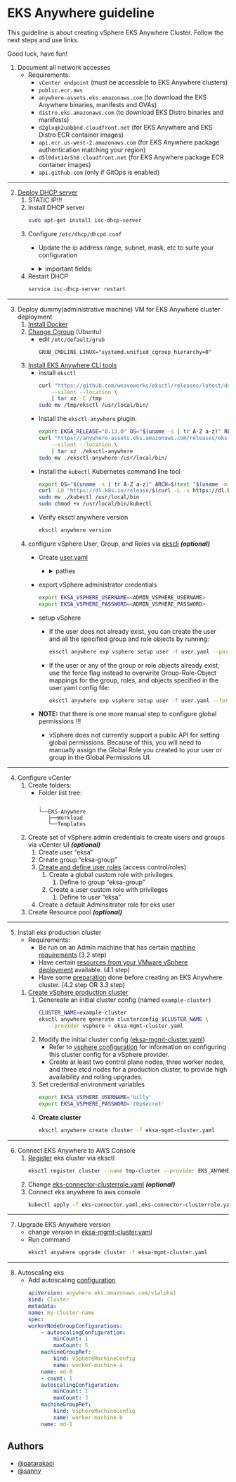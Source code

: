 # EKS Anywhere guideline
This guideline is about creating vSphere EKS Anywhere Cluster.
Follow the next steps and use links.

Good luck, have fun!

1. Document all network accesses
    - Requirements:
        - `vCenter endpoint` (must be accessible to EKS Anywhere clusters)
        - `public.ecr.aws`
        - `anywhere-assets.eks.amazonaws.com` (to download the EKS Anywhere binaries, manifests and OVAs)
        - `distro.eks.amazonaws.com` (to download EKS Distro binaries and manifests)
        - `d2glxqk2uabbnd.cloudfront.net` (for EKS Anywhere and EKS Distro ECR container images)
        - `api.ecr.us-west-2.amazonaws.com` (for EKS Anywhere package authentication matching your region)
        - `d5l0dvt14r5h8.cloudfront.net` (for EKS Anywhere package ECR container images)
        - `api.github.com` (only if GitOps is enabled)

---

2. [Deploy DHCP server](https://anywhere.eks.amazonaws.com/docs/reference/vsphere/vsphere-dhcp/)
    1. STATIC IP!!!
    2. Install DHCP server
        ```sh  
        sudo apt-get install isc-dhcp-server
        ```
    3. Configure `/etc/dhcp/dhcpd.conf`
        - Update the ip address range, subnet, mask, etc to suite your configuration
        - <details><summary>important fields:</summary>

            - `option domain-name;`
            - `option domain-name-servers;`
            - `subnet;`
            - `range;`
            - `option subnet-mask;`
            - `option routers;`
            - `option domain-name-servers;`
            - <details><summary>example:</summary>

                ```
                default-lease-time 600;
                max-lease-time 7200;
                
                ddns-update-style none;
                
                authoritative;
                
                option domain-name "example.local";
                option domain-name-servers dc01.example.local, dc02.example.local;


                subnet 10.8.105.0 netmask 255.255.255.0 {
                    range 10.8.105.9  10.8.105.41;
                    option subnet-mask 255.255.255.0;
                    option routers 10.8.105.1;
                    option domain-name-servers dc01.example.local, dc02.example.local;;
                }
                ```

                </details>
        </details>
    4. Restart DHCP
        ```sh  
        service isc-dhcp-server restart
        ```

---

3. Deploy dummy(administrative machine) VM for EKS Anywhere cluster deployment
    1. [Install Docker](https://docs.docker.com/engine/install/ubuntu/)
    2. [Change Cgroup](https://anywhere.eks.amazonaws.com/docs/tasks/troubleshoot/troubleshooting/#cgroups-v2-is-not-supported-in-ubuntu-2110-and-2204) (Ubuntu)
        - edit `/etc/default/grub`
            ``` 
            GRUB_CMDLINE_LINUX="systemd.unified_cgroup_hierarchy=0"
            ```
    3. [Install EKS Anywhere CLI tools](https://anywhere.eks.amazonaws.com/docs/getting-started/install/)
        - install `eksctl`
            ```sh
            curl "https://github.com/weaveworks/eksctl/releases/latest/download/eksctl_$(uname -s)_amd64.tar.gz" \
                --silent --location \
                | tar xz -C /tmp
            sudo mv /tmp/eksctl /usr/local/bin/
            ```
        - Install the `eksctl-anywhere` plugin.
            ```sh
            export EKSA_RELEASE="0.13.0" OS="$(uname -s | tr A-Z a-z)" RELEASE_NUMBER=25
            curl "https://anywhere-assets.eks.amazonaws.com/releases/eks-a/${RELEASE_NUMBER}/artifacts/eks-a/v${EKSA_RELEASE}/${OS}/amd64/eksctl-anywhere-v${EKSA_RELEASE}-${OS}-amd64.tar.gz" \
                --silent --location \
                | tar xz ./eksctl-anywhere
            sudo mv ./eksctl-anywhere /usr/local/bin/
            ```
        - Install the `kubectl` Kubernetes command line tool
            ``` sh
            export OS="$(uname -s | tr A-Z a-z)" ARCH=$(test "$(uname -m)" = 'x86_64' && echo 'amd64' || echo 'arm64')
            curl -LO "https://dl.k8s.io/release/$(curl -L -s https://dl.k8s.io/release/stable.txt)/bin/${OS}/${ARCH}/kubectl"
            sudo mv ./kubectl /usr/local/bin
            sudo chmod +x /usr/local/bin/kubectl
            ```
        -  Verify eksctl anywhere version
            ```sh
            eksctl anywhere version
            ```
    4. configure vSphere User, Group, and Roles via [ekscli](https://anywhere.eks.amazonaws.com/docs/reference/vsphere/vsphere-preparation/#configure-via-eksa-cli) ***(optional)***
        - Create [user.yaml](user.yaml)
            - <details><summary>pathes</summary>

                - network path: `/<datacenter>/network/<folder>`
                - datastore path: `/<datacenter>/datastore/<folder>`
                - resourcePool path: `/<datacenter>/host/<resource-pool-name>/Resources`
                - folder path: `/<datacenter>/vm/<folder>`
                - template path: `/<datacenter>/vm/<folder>`

            </details>
        - export vSphere administrator credentials
            ```sh
            export EKSA_VSPHERE_USERNAME=<ADMIN_VSPHERE_USERNAME>
            export EKSA_VSPHERE_PASSWORD=<ADMIN_VSPHERE_PASSWORD>
            ```
        - setup vSphere
            - If the user does not already exist, you can create the user and all the specified group and role objects by running:
                ```sh
                eksctl anywhere exp vsphere setup user -f user.yaml --password '<NewUserPassword>'
                ```
            - If the user or any of the group or role objects already exist, use the force flag instead to overwrite Group-Role-Object mappings for the group, roles, and objects specified in the user.yaml config file:
                ```sh
                eksctl anywhere exp vsphere setup user -f user.yaml --force
                ```
        - **NOTE:** that there is one more manual step to configure global permissions !!!
            - vSphere does not currently support a public API for setting global permissions. Because of this, you will need to manually assign the Global Role you created to your user or group in the Global Permissions UI.


---

4. Configure vCenter
    1. Create folders:
        - Folder list tree:
            ```
            .
            └──EKS-Anywhere
               ├──Workload
               └──Templates
            ```
    2.  Create set of vSphere admin credentials to create users and groups via vCenter UI ***(optional)***
        1. Create user “eksa”
        2. Create group “eksa-group”
        3. [Create and define user roles](https://anywhere.eks.amazonaws.com/docs/reference/vsphere/vsphere-preparation/#create-and-define-user-roles) (access control/roles)
            1. Create a global custom role with privileges
                1. Define to group “eksa-group”
            2. Create a user custom role with privileges
                1. Define to user “eksa”
        4. Create a default Adminsitrator role for eks user
    3. Create Resource pool ***(optional)***

---

5. Install eks production cluster
    - Requirements:
        - Be run on an Admin machine that has certain [machine requirements](https://anywhere.eks.amazonaws.com/docs/getting-started/install/) (3.2 step)
        - Have certain [resources from your VMware vSphere deployment](https://anywhere.eks.amazonaws.com/docs/reference/vsphere/vsphere-prereq/) available. (4.1 step)
        - Have some [preparation](https://anywhere.eks.amazonaws.com/docs/reference/vsphere/vsphere-preparation/) done before creating an EKS Anywhere cluster. (4.2 step OR 3.3 step)
    1. [Create vSphere production cluster](https://anywhere.eks.amazonaws.com/docs/getting-started/production-environment/vsphere-getstarted/)
        1. Genereate an initial cluster config (named `example-cluster`)
            ```sh
            CLUSTER_NAME=example-cluster
            eksctl anywhere generate clusterconfig $CLUSTER_NAME \
               --provider vsphere > eksa-mgmt-cluster.yaml
            ```
        2. Modify the initial cluster config ([eksa-mgmt-cluster.yaml](eksa-mgmt-cluster.yaml))
            - Refer to [vsphere configuration](https://anywhere.eks.amazonaws.com/docs/reference/clusterspec/vsphere/) for information on configuring this cluster config for a vSphere provider.
            - Create at least two control plane nodes, three worker nodes, and three etcd nodes for a production cluster, to provide high availability and rolling upgrades.
        3. Set credential environment variables
            ```sh
            export EKSA_VSPHERE_USERNAME='billy'
            export EKSA_VSPHERE_PASSWORD='t0p$ecret'
            ```
        4. **Create cluster**
            ```sh
            eksctl anywhere create cluster -f eksa-mgmt-cluster.yaml
            ```

---

6. Connect EKS Anywhere to AWS Console
    1. [Register](https://eksctl.io/usage/eks-connector/) eks cluster via eksctl
        ```sh
        eksctl register cluster --name tmp-cluster --provider EKS_ANYWHERE
        ```
    2. Change [eks-connector-clusterrole.yaml](eks-connector-clusterrole.yaml) ***(optional)***
    3. Connect eks anywhere to aws console
        ```sh
        kubectl apply -f eks-connector.yaml,eks-connector-clusterrole.yaml,eks-connector-console-dashboard-full-access-group.yaml
        ```

---

7. Upgrade EKS Anywhere version
    - change version in [eksa-mgmt-cluster.yaml](eksa-mgmt-cluster.yaml)
    - Run command
        ```sh
        eksctl anywhere upgrade cluster -f eksa-mgmt-cluster.yaml
        ```

---

8. Autoscaling eks 
    - Add autoscaling [configuration](https://anywhere.eks.amazonaws.com/docs/reference/clusterspec/optional/autoscaling/)
        ```yaml
        apiVersion: anywhere.eks.amazonaws.com/v1alpha1
        kind: Cluster
        metadata:
        name: my-cluster-name
        spec:
        workerNodeGroupConfigurations:
            - autoscalingConfiguration:
                minCount: 1
                maxCount: 5
            machineGroupRef:
                kind: VSphereMachineConfig
                name: worker-machine-a
            name: md-0
            - count: 1
            autoscalingConfiguration:
                minCount: 1
                maxCount: 3
            machineGroupRef:
                kind: VSphereMachineConfig
                name: worker-machine-b
            name: md-1
        ```


## Authors

- [@patarakaci](https://github.com/patarakaci)
- [@sanny](https://www.linkedin.com/in/alexander-kvaichadze-a2256495/)
